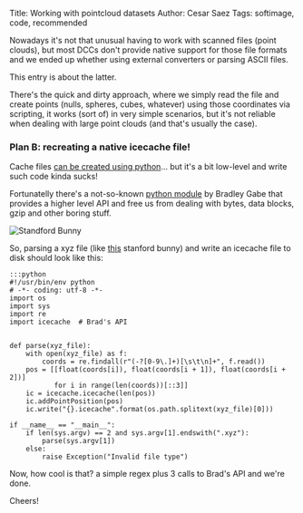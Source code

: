 Title: Working with pointcloud datasets
Author: Cesar Saez
Tags: softimage, code, recommended

Nowadays it's not that unusual having to work with scanned files (point
clouds), but most DCCs don't provide native support for those file formats
and we ended up whether using external converters or parsing ASCII files.

This entry is about the latter.

There's the quick and dirty approach, where we simply read the file and
create points (nulls, spheres, cubes, whatever) using those coordinates
via scripting, it works (sort of) in very simple scenarios, but it's not
reliable when dealing with large point clouds (and that's usually the case).

### Plan B: recreating a native icecache file!

Cache files [can be created using python][example]... but it's a bit
low-level and write such code kinda sucks!

Fortunatelly there's a not-so-known [python module][api] by Bradley Gabe
that provides a higher level API and free us from dealing with bytes,
data blocks, gzip and other boring stuff.

![Standford Bunny]({filename}images/stanford_bunny.jpg "Standford Bunny")

So, parsing a xyz file (like [this][bunny] stanford bunny) and write an
icecache file to disk should look like this:

    :::python
    #!/usr/bin/env python
    # -*- coding: utf-8 -*-
    import os
    import sys
    import re
    import icecache  # Brad's API


    def parse(xyz_file):
        with open(xyz_file) as f:
            coords = re.findall(r"(-?[0-9\.]+)[\s\t\n]+", f.read())
        pos = [[float(coords[i]), float(coords[i + 1]), float(coords[i + 2])]
               for i in range(len(coords))[::3]]
        ic = icecache.icecache(len(pos))
        ic.addPointPosition(pos)
        ic.write("{}.icecache".format(os.path.splitext(xyz_file)[0]))

    if __name__ == "__main__":
        if len(sys.argv) == 2 and sys.argv[1].endswith(".xyz"):
            parse(sys.argv[1])
        else:
            raise Exception("Invalid file type")

Now, how cool is that? a simple regex plus 3 calls to Brad's API and
we're done.

Cheers!

[example]: http://softimage.wiki.softimage.com/index.php?title=Icecache_File_Format#Example_Cache_Writer_Python_Script
[api]: http://softimage.wiki.softimage.com/support/icecache.rar
[bunny]: http://coindesigner.sourceforge.net/data/bunny.991.xyz